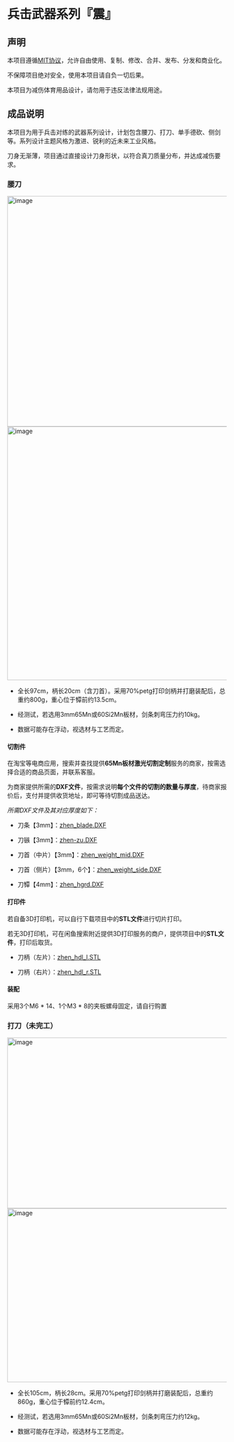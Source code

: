 # 兵击武器系列『震』

## 声明

本项目遵循[MIT协议](https://mitsloan.mit.edu/licensing)，允许自由使用、复制、修改、合并、发布、分发和商业化。

不保障项目绝对安全，使用本项目请自负一切后果。

本项目为减伤体育用品设计，请勿用于违反法律法规用途。

## 成品说明

本项目为用于兵击对练的武器系列设计，计划包含腰刀、打刀、单手德砍、侧剑等。系列设计主题风格为激进、锐利的近未来工业风格。

刀身无渐薄，项目通过直接设计刀身形状，以符合真刀质量分布，并达成减伤要求。

### 腰刀

<img width="1365" height="529" alt="image" src="https://github.com/user-attachments/assets/b831033c-96ea-45dc-a3bf-2328537a75af" />

<img width="1308" height="582" alt="image" src="https://github.com/user-attachments/assets/2072976b-9c7f-4dc9-a901-6b7cf70b25df" />

- 全长97cm，柄长20cm（含刀首）。采用70%petg打印剑柄并打磨装配后，总重约800g，重心位于镡前约13.5cm。

- 经测试，若选用3mm65Mn或60Si2Mn板材，剑条刺弯压力约10kg。

- 数据可能存在浮动，视选材与工艺而定。

#### 切割件

在淘宝等电商应用，搜索并查找提供**65Mn板材激光切割定制**服务的商家，按需选择合适的商品页面，并联系客服。

为商家提供所需的**DXF文件**，按需求说明**每个文件的切割的数量与厚度**，待商家报价后，支付并提供收货地址，即可等待切割成品送达。

*所需DXF文件及其对应厚度如下：*

- 刀条【3mm】：[zhen_blade.DXF](https://github.com/ColinCCCC/Zhen.Hema-Weapon-Series/blob/main/mingWaistSaber/zhen_blade.DXF)

- 刀镞【3mm】：[zhen-zu.DXF](https://github.com/ColinCCCC/Zhen.Hema-Weapon-Series/blob/main/mingWaistSaber/zhen_zu.DXF)

- 刀首（中片）【3mm】：[zhen_weight_mid.DXF](https://github.com/ColinCCCC/Zhen.Hema-Weapon-Series/blob/main/mingWaistSaber/zhen_weight_mid.SLDPRT)

- 刀首（侧片）【3mm，6个】：[zhen_weight_side.DXF](https://github.com/ColinCCCC/Zhen.Hema-Weapon-Series/blob/main/mingWaistSaber/zhen_weight_side.DXF)

- 刀镡【4mm】：[zhen_hgrd.DXF](https://github.com/ColinCCCC/Zhen.Hema-Weapon-Series/blob/main/mingWaistSaber/zhen_hgrd.DXF)

#### 打印件

若自备3D打印机，可以自行下载项目中的**STL文件**进行切片打印。

若无3D打印机，可在闲鱼搜索附近提供3D打印服务的商户，提供项目中的**STL文件**，打印后取货。

- 刀柄（左片）：[zhen_hdl_l.STL](https://github.com/ColinCCCC/Zhen.Hema-Weapon-Series/blob/main/mingWaistSaber/zhen_hdl_l.STL)

- 刀柄（右片）：[zhen_hdl_r.STL](https://github.com/ColinCCCC/Zhen.Hema-Weapon-Series/blob/main/mingWaistSaber/zhen_hdl_r.STL)

#### 装配

采用3个M6 * 14、1个M3 * 8的夹板螺母固定，请自行购置

### 打刀（未完工）

<img width="1163" height="392" alt="image" src="https://github.com/user-attachments/assets/7325ed8f-3c88-430a-9f81-5d176f995ac7" />

<img width="1110" height="399" alt="image" src="https://github.com/user-attachments/assets/121977ae-f6b4-43e8-abee-a1d07134d67a" />

- 全长105cm，柄长28cm。采用70%petg打印剑柄并打磨装配后，总重约860g，重心位于镡前约12.4cm。

- 经测试，若选用3mm65Mn或60Si2Mn板材，剑条刺弯压力约12kg。

- 数据可能存在浮动，视选材与工艺而定。
